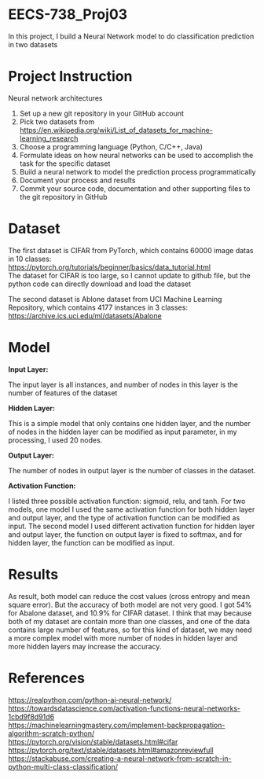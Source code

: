 # EECS-738_Proj03

In this project, I build a Neural Network model to do classification prediction in two datasets

# Project Instruction

Neural network architectures  

1. Set up a new git repository in your GitHub account  
2. Pick two datasets from  
https://en.wikipedia.org/wiki/List_of_datasets_for_machine-learning_research  
3. Choose a programming language (Python, C/C++, Java)  
4. Formulate ideas on how neural networks can be used to accomplish the task for the specific dataset  
5. Build a neural network to model the prediction process programmatically  
6. Document your process and results  
7. Commit your source code, documentation and other supporting files to the git repository in GitHub  

# Dataset

The first dataset is CIFAR from PyTorch, which contains 60000 image datas in 10 classes:  
https://pytorch.org/tutorials/beginner/basics/data_tutorial.html  
The dataset for CIFAR is too large, so I cannot update to github file, but the python code can directly download and load the dataset

The second dataset is Ablone dataset from UCI Machine Learning Repository, which contains 4177 instances in 3 classes:  
https://archive.ics.uci.edu/ml/datasets/Abalone  

# Model

**Input Layer:**

The input layer is all instances, and number of nodes in this layer is the number of features of the dataset

**Hidden Layer:**

This is a simple model that only contains one hidden layer, and the number of nodes in the hidden layer can be modified as input parameter, in my processing, I used 20 nodes.

**Output Layer:**

The number of nodes in output layer is the number of classes in the dataset.

**Activation Function:**

I listed three possible activation function: sigmoid, relu, and tanh. For two models, one model I used the same activation function for both hidden layer and output layer, and the type of activation function can be modified as input. The second model I used different activation function for hidden layer and output layer, the function on output layer is fixed to softmax, and for hidden layer, the function can be modified as input. 


# Results

As result, both model can reduce the cost values (cross entropy and mean square error). But the accuracy of both model are not very good. I got 54% for Abalone dataset, and 10.9% for CIFAR dataset. I think that may because both of my dataset are contain more than one classes, and one of the data contains large number of features, so for this kind of dataset, we may need a more complex model with more number of nodes in hidden layer and more hidden layers may increase the accuracy. 


# References
https://realpython.com/python-ai-neural-network/  
https://towardsdatascience.com/activation-functions-neural-networks-1cbd9f8d91d6  
https://machinelearningmastery.com/implement-backpropagation-algorithm-scratch-python/  
https://pytorch.org/vision/stable/datasets.html#cifar  
https://pytorch.org/text/stable/datasets.html#amazonreviewfull  
https://stackabuse.com/creating-a-neural-network-from-scratch-in-python-multi-class-classification/  
